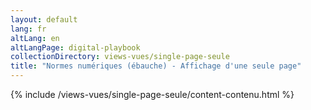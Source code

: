 ```yaml
---
layout: default
lang: fr
altLang: en
altLangPage: digital-playbook
collectionDirectory: views-vues/single-page-seule
title: "Normes numériques (ébauche) - Affichage d'une seule page"
---
```

{% include /views-vues/single-page-seule/content-contenu.html %}
